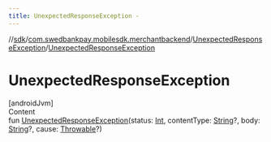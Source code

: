 ```yaml
---
title: UnexpectedResponseException -
---
```

//[sdk](../../../index)/[com.swedbankpay.mobilesdk.merchantbackend](../index)/[UnexpectedResponseException](index)/[UnexpectedResponseException](-unexpected-response-exception)



# UnexpectedResponseException  
[androidJvm]  
Content  
fun [UnexpectedResponseException](-unexpected-response-exception)(status: [Int](https://kotlinlang.org/api/latest/jvm/stdlib/kotlin/-int/index.html), contentType: [String](https://kotlinlang.org/api/latest/jvm/stdlib/kotlin/-string/index.html)?, body: [String](https://kotlinlang.org/api/latest/jvm/stdlib/kotlin/-string/index.html)?, cause: [Throwable](https://kotlinlang.org/api/latest/jvm/stdlib/kotlin/-throwable/index.html)?)  



